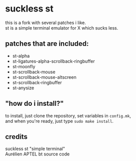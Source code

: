 suckless st
===========
this is a fork with several patches i like.<br/>
st is a simple terminal emulator for X which sucks less.

patches that are included:
--------------------------
* st-alpha
* st-ligatures-alpha-scrollback-ringbuffer
* st-moonfly
* st-scrollback-mouse
* st-scrollback-mouse-altscreen
* st-scrollback-ringbuffer
* st-anysize

"how do i install?"
------------------
to install, just clone the repository, set variables in `config.mk`,<br/>
and when you're ready, just type `sudo make install`.

credits
-------
suckless st "simple terminal"<br/>
Aurélien APTEL <aurelien dot aptel at gmail dot com> bt source code
